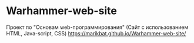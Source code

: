 # Warhammer-web-site
Проект по "Основам web-программирования" (Сайт с использованием HTML, Java-script, CSS)
https://marikbat.github.io/Warhammer-web-site/

